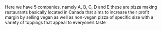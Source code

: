 Here we have 5 companies, namely A, B, C, D and E these are pizza making restaurants basically located in Canada that aims to increase their profit margin by selling vegan as well as non-vegan pizza of specific size with a variety of toppings that appeal to everyone’s taste